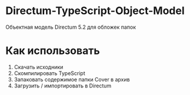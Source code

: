 # Directum-TypeScript-Object-Model
Объектная модель Directum 5.2 для обложек папок

# Как использовать
1. Скачать исходники
2. Скомпилировать TypeScript
3. Запаковать содержимое папки Cover в архив
4. Загрузить / импортировать в Directum